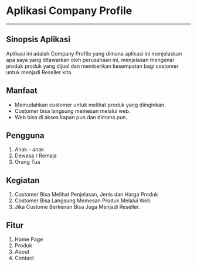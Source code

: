 # Aplikasi Company Profile
-----------------
Sinopsis Aplikasi
------------------
Aplikasi ini adalah Company Profile yang dimana aplikasi ini menjelaskan apa saya yang ditawarkan oleh perusahaan ini, menjelasan mengenai produk produk yang dijual dan memberikan kesempatan bagi costomer untuk menjadi Reseller kita. 

Manfaat
-----------------
- Memudahkan customer untuk melihat produk yang diinginkan.
- Costomer bisa langsung memesan melalui web.
- Web bisa di akses kapan pun dan dimana pun.

Pengguna
-----------------
1. Anak - anak
2. Dewasa / Remaja
3. Orang Tua

Kegiatan
-----------------
1. Customer Bisa Melihat Penjelasan, Jenis dan Harga Produk
2. Costomer Bisa Langsung Memesan Produk Melalui Web
3. Jika Custome Berkenan Bisa Juga Menjadi Reseller.

Fitur
-----------------
1. Home Page
2. Produk
3. About
4. Contact
